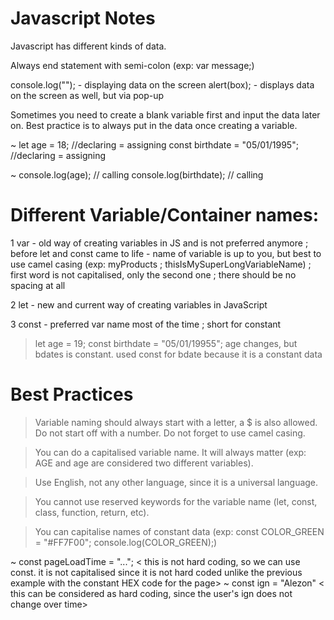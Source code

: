# Javascript Notes

Javascript has different kinds of data.

Always end statement with semi-colon (exp: var message;)

console.log(""); - displaying data on the screen
alert(box); - displays data on the screen as well, but via pop-up

Sometimes you need to create a blank variable first and input the data later on. Best practice is to always put in the data once creating a variable.

~ let age = 18; //declaring = assigning
const birthdate = "05/01/1995"; //declaring = assigning

~ console.log(age); // calling
console.log(birthdate); // calling

# Different Variable/Container names:

1 var - old way of creating variables in JS and is not preferred anymore ; before let and const came to life - name of variable is up to you, but best to use camel casing (exp: myProducts ; thisIsMySuperLongVariableName) ; first word is not capitalised, only the second one ; there should be no spacing at all

2 let - new and current way of creating variables in JavaScript

3 const - preferred var name most of the time ; short for constant

> let age = 19;
> const birthdate = "05/01/19955";
> age changes, but bdates is constant. used const for bdate because it is a constant data

# Best Practices

> Variable naming should always start with a letter, a $ is also allowed. Do not start off with a number. Do not forget to use camel casing.

> You can do a capitalised variable name. It will always matter (exp: AGE and age are considered two different variables).

> Use English, not any other language, since it is a universal language.

> You cannot use reserved keywords for the variable name (let, const, class, function, return, etc).

> You can capitalise names of constant data (exp: const COLOR_GREEN = "#FF7F00"; console.log(COLOR_GREEN);)

~ const pageLoadTime = "..."; < this is not hard coding, so we can use const. it is not capitalised since it is not hard coded unlike the previous example with the constant HEX code for the page>
~ const ign = "Alezon" < this can be considered as hard coding, since the user's ign does not change over time>
